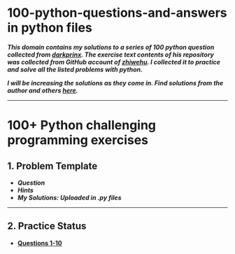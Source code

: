 # 100-python-questions-and-answers in python files
***This domain contains my solutions to a series of 100 python question collected from [darkprinx](https://github.com/darkprinx/break-the-ice-with-python). The exercise text contents of his repository was collected from GitHub account of [zhiwehu](https://github.com/zhiwehu/Python-programming-exercises). I collected it to practice and solve all the listed problems with python.***

***I will be increasing the solutions as they come in. Find solutions from the author and others [here](https://github.com/darkprinx/break-the-ice-with-python/blob/master/Status/Day%201.md).***

----------------

# 100+ Python challenging programming exercises


## 1. Problem Template

* ***Question***
* ***Hints***
* ***My Solutions: Uploaded in .py files***


-----------------

## 2. Practice Status

* **[Questions 1-10](https://https://github.com/Leziga/100-python-questions-and-answers/blob/main/Questions%201-10.md "Day 1 Status")**
